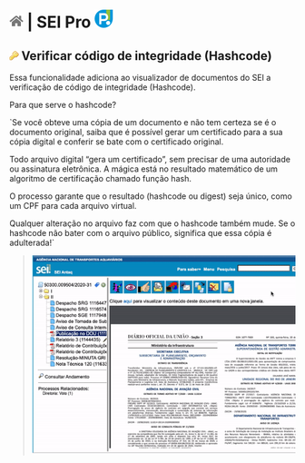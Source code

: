 # [![Home](../img/home.png)](../) |  SEI Pro ![Icone](../img/icon-32.png)

## ![SEI Pro Verificar Integridade Hashcode](../img/icon-hashcode.png) Verificar código de integridade (Hashcode)

Essa funcionalidade adiciona ao visualizador de documentos do SEI a verificação de código de integridade (Hashcode).

Para que serve o hashcode?

`Se você obteve uma cópia de um documento e não tem certeza se é o documento original, saiba que é possível gerar um certificado para a sua cópia digital e conferir se bate com o certificado original.

Todo arquivo digital “gera um certificado”, sem precisar de uma autoridade ou assinatura eletrônica. A mágica está no resultado matemático de um algoritmo de certificação chamado função hash.

O processo garante que o resultado (hashcode ou digest) seja único, como um CPF para cada arquivo virtual. 

Qualquer alteração no arquivo faz com que o hashcode  também mude. Se o hashcode  não bater com o arquivo público, significa que essa cópia é adulterada!`

> ![Tela Verificar Integridade Hashcode](../img/tela-hashcode.gif) 
